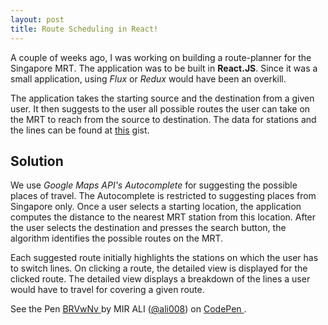 ```yaml
---
layout: post
title: Route Scheduling in React!
---
```


A couple of weeks ago, I was working on building a route-planner for the Singapore MRT.
The application was to be built in **React.JS**. Since it was a small application, using *Flux* or *Redux* would have been an overkill.

The application takes the starting source and the destination from a given user. It then suggests to the user all possible routes the user can take on the MRT to reach from the source to destination. The data for stations and the lines can be found at [this](https://gist.github.com/mannanali413/faaef1c59db1afe30a84d31b1b32b198) gist.

## Solution
We use *Google Maps API's Autocomplete* for suggesting the possible places of travel. The Autocomplete is restricted to suggesting places from Singapore only. Once a user selects a starting location, the application computes the distance to the nearest MRT station from this location. After the user selects the destination and presses the search button, the algorithm identifies the possible routes on the MRT. 

Each suggested route initially highlights the stations on which the user has to switch lines. On clicking a route, the detailed view is displayed for the clicked route. The detailed view displays a breakdown of the lines a user would have to travel for covering a given route.

<p data-height="713" data-theme-id="dark" data-slug-hash="BRVwNv" data-default-tab="result" data-user="ali008" data-embed-version="2" data-pen-title="BRVwNv" class="codepen"> See the Pen <a href="https://codepen.io/ali008/pen/BRVwNv/"> BRVwNv </a> by MIR ALI (<a href="https://codepen.io/ali008">@ali008</a>) on <a href="https://codepen.io"> CodePen </a> . </p>
<script src="https://production-assets.codepen.io/assets/embed/ei.js"> </script> 
